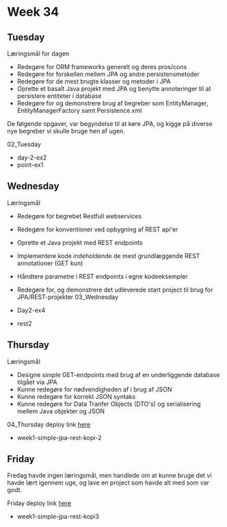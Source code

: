 # Week 34
## Tuesday
Læringsmål for dagen
 - Redegøre for ORM frameworks generelt og deres pros/cons
 - Redegøre for forskellen mellem JPA og andre persistensmetoder
 - Redegøre for de mest brugte klasser og metoder i JPA
 - Oprette et basalt Java projekt med JPA og benytte annoteringer til at persistere entiteter i database
 - Redegøre for og demonstrere brug af begreber som EntityManager, EntityManagerFactory samt Persistence.xml

De følgende opgaver, var begyndelse til at køre JPA, og kigge på diverse nye begreber vi skulle bruge hen af ugen.

02_Tuesday

 - day-2-ex2
 - point-ex1

## Wednesday
Læringsmål
-   Redegøre for begrebet Restfull webservices
-   Redegøre for konventioner ved opbygning af REST api'er
-   Oprette et Java projekt med REST endpoints
-   Implementere kode indeholdende de mest grundlæggende REST annotationer (GET kun)
-   Håndtere parametre i REST endpoints i egne kodeeksempler
-   Redegøre for, og demonstrere det udleverede start project til brug for JPA/REST-projekter
03_Wednesday

 - Day2-ex4
 - rest2

## Thursday
Læringsmål
-   Designe simple GET-endpoints med brug af en underliggende database tilgået via JPA
-   Kunne redegøre for nødvendigheden af i brug af JSON
-   Kunne redegøre for korrekt JSON syntaks
-   Kunne redegøre for Data Tranfer Objects (DTO's) og serialisering mellem Java objekter og JSON

04_Thursday
deploy link [here](http://167.71.50.130:8080/Day-4-1.0/)
 - week1-simple-jpa-rest-kopi-2

## Friday
Fredag havde ingen læringsmål, men handlede om at kunne bruge det vi havde lært igennem uge, og lave en project som havde alt med som var godt.

Friday
deploy link [here](http://167.71.50.130:8080/Week1Friday-1.0/)
 - week1-simple-jpa-rest-kopi3

